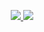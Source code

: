 

<!---
Shohruh04/Shohruh04 is a ✨ special ✨ repository because its `README.md` (this file) appears on your GitHub profile.
You can click the Preview link to take a look at your changes.
--->
<p align="center"><a href="https://github.com/anuraghazra/github-readme-stats">
  <img src="https://github-readme-stats.vercel.app/api?username=Shohruh04&show_icons=true&include_all_commits=true&line_height=33&count_private=true&theme=merko" />
  <img src="https://github-readme-stats.vercel.app/api/top-langs?username=Shohruh04&langs_count=4&count_private=true&theme=merko" />
</a></p>
